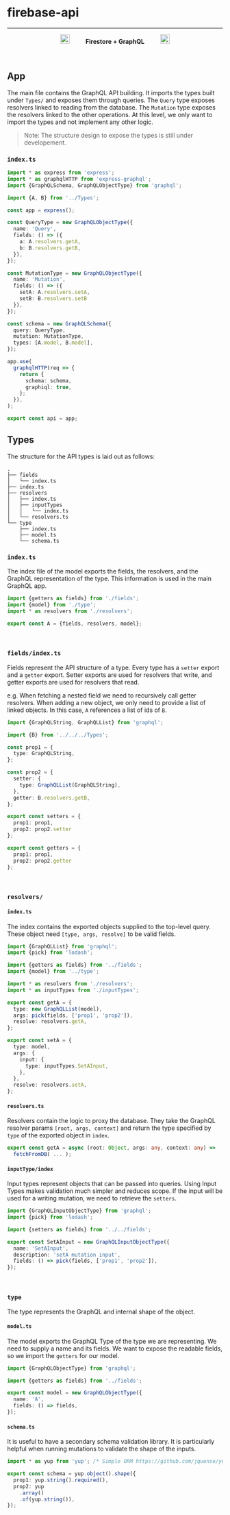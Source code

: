 #  firebase-api

---

<p align="center">
  <img height="22" src="https://firebase.google.com/downloads/brand-guidelines/PNG/logo-logomark.png"></img>
  <img height="15" src="https://firebase.google.com/downloads/brand-guidelines/PNG/logo-logomark.png"></img>
  <img height="10" src="https://firebase.google.com/downloads/brand-guidelines/PNG/logo-logomark.png"></img>
  <b>Firestore + GraphQL</b>
  <img height="10" src="https://firebase.google.com/downloads/brand-guidelines/PNG/logo-logomark.png"></img>
  <img height="15" src="https://firebase.google.com/downloads/brand-guidelines/PNG/logo-logomark.png"></img>
  <img height="22" src="https://firebase.google.com/downloads/brand-guidelines/PNG/logo-logomark.png"></img>
</p>

<p align="center">
<img height="10" src="https://firebase.google.com/downloads/brand-guidelines/PNG/logo-logomark.png"></img>
<img height="10" src="https://firebase.google.com/downloads/brand-guidelines/PNG/logo-logomark.png"></img>
<img height="10" src="https://firebase.google.com/downloads/brand-guidelines/PNG/logo-logomark.png"></img>
<img height="10" src="https://firebase.google.com/downloads/brand-guidelines/PNG/logo-logomark.png"></img>
<img height="10" src="https://firebase.google.com/downloads/brand-guidelines/PNG/logo-logomark.png"></img>
<img height="10" src="https://firebase.google.com/downloads/brand-guidelines/PNG/logo-logomark.png"></img>
<img height="10" src="https://firebase.google.com/downloads/brand-guidelines/PNG/logo-logomark.png"></img>
<img height="10" src="https://firebase.google.com/downloads/brand-guidelines/PNG/logo-logomark.png"></img>
<img height="10" src="https://firebase.google.com/downloads/brand-guidelines/PNG/logo-logomark.png"></img>
<img height="10" src="https://firebase.google.com/downloads/brand-guidelines/PNG/logo-logomark.png"></img>
<img height="10" src="https://firebase.google.com/downloads/brand-guidelines/PNG/logo-logomark.png"></img>
<img height="10" src="https://firebase.google.com/downloads/brand-guidelines/PNG/logo-logomark.png"></img>
<img height="10" src="https://firebase.google.com/downloads/brand-guidelines/PNG/logo-logomark.png"></img>
<img height="10" src="https://firebase.google.com/downloads/brand-guidelines/PNG/logo-logomark.png"></img>
<img height="10" src="https://firebase.google.com/downloads/brand-guidelines/PNG/logo-logomark.png"></img>
<img height="10" src="https://firebase.google.com/downloads/brand-guidelines/PNG/logo-logomark.png"></img>
<img height="10" src="https://firebase.google.com/downloads/brand-guidelines/PNG/logo-logomark.png"></img>
<img height="10" src="https://firebase.google.com/downloads/brand-guidelines/PNG/logo-logomark.png"></img>
<img height="10" src="https://firebase.google.com/downloads/brand-guidelines/PNG/logo-logomark.png"></img>
<img height="10" src="https://firebase.google.com/downloads/brand-guidelines/PNG/logo-logomark.png"></img>
<img height="10" src="https://firebase.google.com/downloads/brand-guidelines/PNG/logo-logomark.png"></img>
<img height="10" src="https://firebase.google.com/downloads/brand-guidelines/PNG/logo-logomark.png"></img>
<img height="10" src="https://firebase.google.com/downloads/brand-guidelines/PNG/logo-logomark.png"></img>
<img height="10" src="https://firebase.google.com/downloads/brand-guidelines/PNG/logo-logomark.png"></img>
<img height="10" src="https://firebase.google.com/downloads/brand-guidelines/PNG/logo-logomark.png"></img>
<img height="10" src="https://firebase.google.com/downloads/brand-guidelines/PNG/logo-logomark.png"></img>
<img height="10" src="https://firebase.google.com/downloads/brand-guidelines/PNG/logo-logomark.png"></img>
<img height="10" src="https://firebase.google.com/downloads/brand-guidelines/PNG/logo-logomark.png"></img>
</p>

## App
The main file contains the GraphQL API building. It imports the types built under `Types/` and exposes them through queries.
The `Query` type exposes resolvers linked to reading from the database. The `Mutation` type exposes the resolvers linked to the other operations. At this level, we only want to import the types and not implement any other logic.

> Note: The structure design to expose the types is still under developement.

### `index.ts`

```ts
import * as express from 'express';
import * as graphqlHTTP from 'express-graphql';
import {GraphQLSchema, GraphQLObjectType} from 'graphql';

import {A, B} from '../Types';

const app = express();

const QueryType = new GraphQLObjectType({
  name: 'Query',
  fields: () => ({
    a: A.resolvers.getA,
    b: B.resolvers.getB,
  }),
});

const MutationType = new GraphQLObjectType({
  name: 'Mutation',
  fields: () => ({
    setA: A.resolvers.setA,
    setB: B.resolvers.setB
  }),
});

const schema = new GraphQLSchema({
  query: QueryType,
  mutation: MutationType,
  types: [A.model, B.model],
});

app.use(
  graphqlHTTP(req => {
    return {
      schema: schema,
      graphiql: true,
    };
  }),
);

export const api = app;
```

## Types

The structure for the API types is laid out as follows:

```
.
├── fields
│   └── index.ts
├── index.ts
├── resolvers
│   ├── index.ts
│   ├── inputTypes
│   │   └── index.ts
│   └── resolvers.ts
└── type
    ├── index.ts
    ├── model.ts
    └── schema.ts
```

### `index.ts`
The index file of the model exports the fields, the resolvers, and the GraphQL representation of the type. This information
is used in the main GraphQL app.

```ts
import {getters as fields} from './fields';
import {model} from './type';
import * as resolvers from './resolvers';

export const A = {fields, resolvers, model};
```

<p align="center">
<img height="10" src="https://firebase.google.com/downloads/brand-guidelines/PNG/logo-logomark.png"></img>
<img height="10" src="https://firebase.google.com/downloads/brand-guidelines/PNG/logo-logomark.png"></img>
<img height="10" src="https://firebase.google.com/downloads/brand-guidelines/PNG/logo-logomark.png"></img>
<img height="10" src="https://firebase.google.com/downloads/brand-guidelines/PNG/logo-logomark.png"></img>
<img height="10" src="https://firebase.google.com/downloads/brand-guidelines/PNG/logo-logomark.png"></img>
<img height="10" src="https://firebase.google.com/downloads/brand-guidelines/PNG/logo-logomark.png"></img>
<img height="10" src="https://firebase.google.com/downloads/brand-guidelines/PNG/logo-logomark.png"></img>
<img height="10" src="https://firebase.google.com/downloads/brand-guidelines/PNG/logo-logomark.png"></img>
<img height="10" src="https://firebase.google.com/downloads/brand-guidelines/PNG/logo-logomark.png"></img>
<img height="10" src="https://firebase.google.com/downloads/brand-guidelines/PNG/logo-logomark.png"></img>
<img height="10" src="https://firebase.google.com/downloads/brand-guidelines/PNG/logo-logomark.png"></img>
<img height="10" src="https://firebase.google.com/downloads/brand-guidelines/PNG/logo-logomark.png"></img>
<img height="10" src="https://firebase.google.com/downloads/brand-guidelines/PNG/logo-logomark.png"></img>
<img height="10" src="https://firebase.google.com/downloads/brand-guidelines/PNG/logo-logomark.png"></img>
<img height="10" src="https://firebase.google.com/downloads/brand-guidelines/PNG/logo-logomark.png"></img>
<img height="10" src="https://firebase.google.com/downloads/brand-guidelines/PNG/logo-logomark.png"></img>
<img height="10" src="https://firebase.google.com/downloads/brand-guidelines/PNG/logo-logomark.png"></img>
<img height="10" src="https://firebase.google.com/downloads/brand-guidelines/PNG/logo-logomark.png"></img>
<img height="10" src="https://firebase.google.com/downloads/brand-guidelines/PNG/logo-logomark.png"></img>
<img height="10" src="https://firebase.google.com/downloads/brand-guidelines/PNG/logo-logomark.png"></img>
<img height="10" src="https://firebase.google.com/downloads/brand-guidelines/PNG/logo-logomark.png"></img>
<img height="10" src="https://firebase.google.com/downloads/brand-guidelines/PNG/logo-logomark.png"></img>
<img height="10" src="https://firebase.google.com/downloads/brand-guidelines/PNG/logo-logomark.png"></img>
<img height="10" src="https://firebase.google.com/downloads/brand-guidelines/PNG/logo-logomark.png"></img>
<img height="10" src="https://firebase.google.com/downloads/brand-guidelines/PNG/logo-logomark.png"></img>
<img height="10" src="https://firebase.google.com/downloads/brand-guidelines/PNG/logo-logomark.png"></img>
<img height="10" src="https://firebase.google.com/downloads/brand-guidelines/PNG/logo-logomark.png"></img>
<img height="10" src="https://firebase.google.com/downloads/brand-guidelines/PNG/logo-logomark.png"></img>
</p>

### `fields/index.ts`

Fields represent the API structure of a type. Every type has a `setter` export and a `getter` export.
Setter exports are used for resolvers that write, and getter exports are used for resolvers that read.

e.g. When fetching a nested field we need to recursively call getter resolvers. When adding a new object,
we only need to provide a list of linked objects. In this case, `A` references a list of ids of `B`.

```ts
import {GraphQLString, GraphQLList} from 'graphql';

import {B} from '../../../Types';

const prop1 = {
  type: GraphQLString,
};

const prop2 = {
  setter: {
    type: GraphQLList(GraphQLString),
  },
  getter: B.resolvers.getB,
};

export const setters = {
  prop1: prop1,
  prop2: prop2.setter
};

export const getters = {
  prop1: prop1,
  prop2: prop2.getter
};

```

<p align="center">
<img height="10" src="https://firebase.google.com/downloads/brand-guidelines/PNG/logo-logomark.png"></img>
<img height="10" src="https://firebase.google.com/downloads/brand-guidelines/PNG/logo-logomark.png"></img>
<img height="10" src="https://firebase.google.com/downloads/brand-guidelines/PNG/logo-logomark.png"></img>
<img height="10" src="https://firebase.google.com/downloads/brand-guidelines/PNG/logo-logomark.png"></img>
<img height="10" src="https://firebase.google.com/downloads/brand-guidelines/PNG/logo-logomark.png"></img>
<img height="10" src="https://firebase.google.com/downloads/brand-guidelines/PNG/logo-logomark.png"></img>
<img height="10" src="https://firebase.google.com/downloads/brand-guidelines/PNG/logo-logomark.png"></img>
<img height="10" src="https://firebase.google.com/downloads/brand-guidelines/PNG/logo-logomark.png"></img>
<img height="10" src="https://firebase.google.com/downloads/brand-guidelines/PNG/logo-logomark.png"></img>
<img height="10" src="https://firebase.google.com/downloads/brand-guidelines/PNG/logo-logomark.png"></img>
<img height="10" src="https://firebase.google.com/downloads/brand-guidelines/PNG/logo-logomark.png"></img>
<img height="10" src="https://firebase.google.com/downloads/brand-guidelines/PNG/logo-logomark.png"></img>
<img height="10" src="https://firebase.google.com/downloads/brand-guidelines/PNG/logo-logomark.png"></img>
<img height="10" src="https://firebase.google.com/downloads/brand-guidelines/PNG/logo-logomark.png"></img>
<img height="10" src="https://firebase.google.com/downloads/brand-guidelines/PNG/logo-logomark.png"></img>
<img height="10" src="https://firebase.google.com/downloads/brand-guidelines/PNG/logo-logomark.png"></img>
<img height="10" src="https://firebase.google.com/downloads/brand-guidelines/PNG/logo-logomark.png"></img>
<img height="10" src="https://firebase.google.com/downloads/brand-guidelines/PNG/logo-logomark.png"></img>
<img height="10" src="https://firebase.google.com/downloads/brand-guidelines/PNG/logo-logomark.png"></img>
<img height="10" src="https://firebase.google.com/downloads/brand-guidelines/PNG/logo-logomark.png"></img>
<img height="10" src="https://firebase.google.com/downloads/brand-guidelines/PNG/logo-logomark.png"></img>
<img height="10" src="https://firebase.google.com/downloads/brand-guidelines/PNG/logo-logomark.png"></img>
<img height="10" src="https://firebase.google.com/downloads/brand-guidelines/PNG/logo-logomark.png"></img>
<img height="10" src="https://firebase.google.com/downloads/brand-guidelines/PNG/logo-logomark.png"></img>
<img height="10" src="https://firebase.google.com/downloads/brand-guidelines/PNG/logo-logomark.png"></img>
<img height="10" src="https://firebase.google.com/downloads/brand-guidelines/PNG/logo-logomark.png"></img>
<img height="10" src="https://firebase.google.com/downloads/brand-guidelines/PNG/logo-logomark.png"></img>
<img height="10" src="https://firebase.google.com/downloads/brand-guidelines/PNG/logo-logomark.png"></img>
</p>

### `resolvers/`
#### `index.ts`

The index contains the exported objects supplied to the top-level query. These object need `[type, args, resolve]` to be valid fields.

```ts
import {GraphQLList} from 'graphql';
import {pick} from 'lodash';

import {getters as fields} from '../fields';
import {model} from '../type';

import * as resolvers from './resolvers';
import * as inputTypes from './inputTypes';

export const getA = {
  type: new GraphQLList(model),
  args: pick(fields, ['prop1', 'prop2']),
  resolve: resolvers.getA,
};

export const setA = {
  type: model,
  args: {
    input: {
      type: inputTypes.SetAInput,
    },
  },
  resolve: resolvers.setA,
};
```

#### `resolvers.ts`
Resolvers contain the logic to proxy the database. They take the GraphQL resolver params `[root, args, context]`
and return the type specified by `type` of the exported object in `index`.

```ts
export const getA = async (root: Object, args: any, context: any) =>
  fetchFromDB( ... );
```

#### `inputType/index`
Input types represent objects that can be passed into queries. Using Input Types makes validation much simpler and reduces scope.
If the input will be used for a writing mutation, we need to retrieve the `setters`.

```ts
import {GraphQLInputObjectType} from 'graphql';
import {pick} from 'lodash';

import {setters as fields} from '../../fields';

export const SetAInput = new GraphQLInputObjectType({
  name: 'SetAInput',
  description: 'setA mutation input',
  fields: () => pick(fields, ['prop1', 'prop2']),
});
```

<p align="center">
<img height="10" src="https://firebase.google.com/downloads/brand-guidelines/PNG/logo-logomark.png"></img>
<img height="10" src="https://firebase.google.com/downloads/brand-guidelines/PNG/logo-logomark.png"></img>
<img height="10" src="https://firebase.google.com/downloads/brand-guidelines/PNG/logo-logomark.png"></img>
<img height="10" src="https://firebase.google.com/downloads/brand-guidelines/PNG/logo-logomark.png"></img>
<img height="10" src="https://firebase.google.com/downloads/brand-guidelines/PNG/logo-logomark.png"></img>
<img height="10" src="https://firebase.google.com/downloads/brand-guidelines/PNG/logo-logomark.png"></img>
<img height="10" src="https://firebase.google.com/downloads/brand-guidelines/PNG/logo-logomark.png"></img>
<img height="10" src="https://firebase.google.com/downloads/brand-guidelines/PNG/logo-logomark.png"></img>
<img height="10" src="https://firebase.google.com/downloads/brand-guidelines/PNG/logo-logomark.png"></img>
<img height="10" src="https://firebase.google.com/downloads/brand-guidelines/PNG/logo-logomark.png"></img>
<img height="10" src="https://firebase.google.com/downloads/brand-guidelines/PNG/logo-logomark.png"></img>
<img height="10" src="https://firebase.google.com/downloads/brand-guidelines/PNG/logo-logomark.png"></img>
<img height="10" src="https://firebase.google.com/downloads/brand-guidelines/PNG/logo-logomark.png"></img>
<img height="10" src="https://firebase.google.com/downloads/brand-guidelines/PNG/logo-logomark.png"></img>
<img height="10" src="https://firebase.google.com/downloads/brand-guidelines/PNG/logo-logomark.png"></img>
<img height="10" src="https://firebase.google.com/downloads/brand-guidelines/PNG/logo-logomark.png"></img>
<img height="10" src="https://firebase.google.com/downloads/brand-guidelines/PNG/logo-logomark.png"></img>
<img height="10" src="https://firebase.google.com/downloads/brand-guidelines/PNG/logo-logomark.png"></img>
<img height="10" src="https://firebase.google.com/downloads/brand-guidelines/PNG/logo-logomark.png"></img>
<img height="10" src="https://firebase.google.com/downloads/brand-guidelines/PNG/logo-logomark.png"></img>
<img height="10" src="https://firebase.google.com/downloads/brand-guidelines/PNG/logo-logomark.png"></img>
<img height="10" src="https://firebase.google.com/downloads/brand-guidelines/PNG/logo-logomark.png"></img>
<img height="10" src="https://firebase.google.com/downloads/brand-guidelines/PNG/logo-logomark.png"></img>
<img height="10" src="https://firebase.google.com/downloads/brand-guidelines/PNG/logo-logomark.png"></img>
<img height="10" src="https://firebase.google.com/downloads/brand-guidelines/PNG/logo-logomark.png"></img>
<img height="10" src="https://firebase.google.com/downloads/brand-guidelines/PNG/logo-logomark.png"></img>
<img height="10" src="https://firebase.google.com/downloads/brand-guidelines/PNG/logo-logomark.png"></img>
<img height="10" src="https://firebase.google.com/downloads/brand-guidelines/PNG/logo-logomark.png"></img>
</p>

### `type`
The type represents the GraphQL and internal shape of the object.

#### `model.ts`
The model exports the GraphQL Type of the type we are representing. We need to supply a name and its fields. We want to expose
the readable fields, so we import the `getters` for our model.

```ts
import {GraphQLObjectType} from 'graphql';

import {getters as fields} from '../fields';

export const model = new GraphQLObjectType({
  name: 'A',
  fields: () => fields,
});
```

#### `schema.ts`
It is useful to have a secondary schema validation library.
It is particularly helpful when running mutations to validate the shape of the inputs.

```ts
import * as yup from 'yup'; /* Simple ORM https://github.com/jquense/yup */

export const schema = yup.object().shape({
  prop1: yup.string().required(),
  prop2: yup
    .array()
    .of(yup.string()),
});
```
